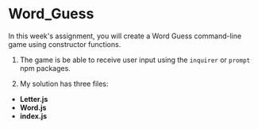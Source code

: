 # Word_Guess

In this week's assignment, you will create a Word Guess command-line game using constructor functions.

1. The  game is be able to receive user input using the `inquirer` or `prompt` npm packages.

2. My solution has three files:

* **Letter.js**
* **Word.js**
* **index.js**
